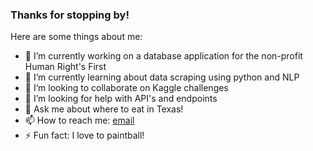 ### Thanks for stopping by! 

Here are some things about me:

- 🔭 I’m currently working on a database application for the non-profit Human Right's First
- 🌱 I’m currently learning about data scraping using python and NLP
- 👯 I’m looking to collaborate on Kaggle challenges
- 🤔 I’m looking for help with API's and endpoints
- 💬 Ask me about where to eat in Texas!
- 📫 How to reach me: [email](patrick.raborn@live.com)
- ⚡ Fun fact: I love to paintball!
